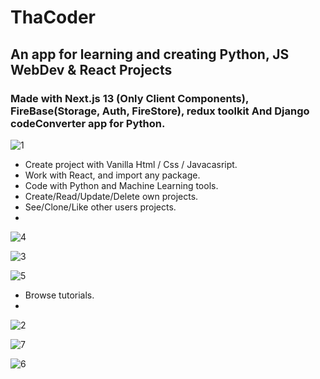 ﻿# ThaCoder
## An app for learning and creating Python, JS WebDev & React Projects
### Made with Next.js 13 (Only Client Components), FireBase(Storage, Auth, FireStore), redux toolkit And Django codeConverter app for Python.


![1](https://github.com/tahasama/nextjs13app/assets/69104880/5a6e9206-aa15-4255-8d0a-0b004d2aafe4)

- Create project with Vanilla Html / Css / Javacasript.
- Work with React, and import any package.
- Code with Python and Machine Learning tools.
- Create/Read/Update/Delete own projects.
- See/Clone/Like other users projects.
- 
![4](https://github.com/tahasama/nextjs13app/assets/69104880/ec9fe27a-7448-497d-842f-f1d73da251b9)

![3](https://github.com/tahasama/nextjs13app/assets/69104880/cf093236-f51c-4798-8073-0cd59bfc72a7)

![5](https://github.com/tahasama/nextjs13app/assets/69104880/9fd7e388-b826-4fc3-9141-02c7aa167297)

- Browse tutorials.
- 
  
![2](https://github.com/tahasama/nextjs13app/assets/69104880/68508358-0283-4464-b205-45d296226488)

![7](https://github.com/tahasama/nextjs13app/assets/69104880/f4aea919-2fbd-41b6-88fc-5d7becc0d605)

![6](https://github.com/tahasama/nextjs13app/assets/69104880/d96acaa0-aeb4-4be0-b0dc-8d8ee421e4f4)
